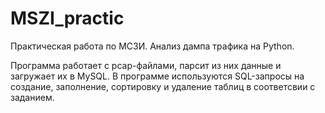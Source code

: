 # MSZI_practic
Практическая работа по МСЗИ. Анализ дампа трафика на Python.

Программа работает с pcap-файлами, парсит из них данные и загружает их в MySQL.
В программе используются SQL-запросы на создание, заполнение, сортировку и удаление таблиц в соответсвии с заданием.
